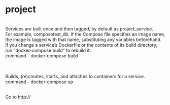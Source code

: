 # project

<br>Services are built once and then tagged, by default as project_service. 
<br>For example, composetest_db. If the Compose file specifies an image name, the image is tagged with that name, 
substituting any variables beforehand.
<br>If you change a service’s Dockerfile or the contents of its build directory, run "docker-compose build" to rebuild it.
<br>command - docker-compose build

<br><br>Builds, (re)creates, starts, and attaches to containers for a service.
<br>command - docker-compose up

<br>Go to http://
